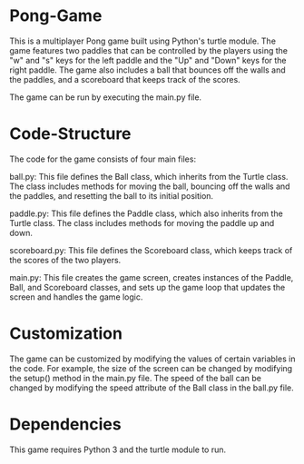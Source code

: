 # Pong-Game
This is a multiplayer Pong game built using Python's turtle module. The game features two paddles that can be controlled by the players using the "w" and "s" keys for the left paddle and the "Up" and "Down" keys for the right paddle. The game also includes a ball that bounces off the walls and the paddles, and a scoreboard that keeps track of the scores.

The game can be run by executing the main.py file.

# Code-Structure
The code for the game consists of four main files:

ball.py: This file defines the Ball class, which inherits from the Turtle class. The class includes methods for moving the ball, bouncing off the walls and the paddles, and resetting the ball to its initial position.

paddle.py: This file defines the Paddle class, which also inherits from the Turtle class. The class includes methods for moving the paddle up and down.

scoreboard.py: This file defines the Scoreboard class, which keeps track of the scores of the two players.

main.py: This file creates the game screen, creates instances of the Paddle, Ball, and Scoreboard classes, and sets up the game loop that updates the screen and handles the game logic.

# Customization
The game can be customized by modifying the values of certain variables in the code. For example, the size of the screen can be changed by modifying the setup() method in the main.py file. The speed of the ball can be changed by modifying the speed attribute of the Ball class in the ball.py file.

# Dependencies
This game requires Python 3 and the turtle module to run.

